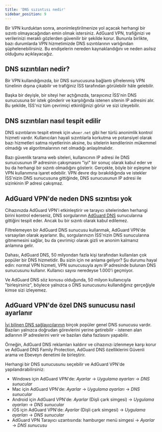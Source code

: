 ```yaml
---
title: 'DNS sızıntısı nedir'
sidebar_position: 9
---
```


Bir VPN kurduktan sonra, anonimleştirilmenize yol açacak herhangi bir sızıntı olmayacağından emin olmak istersiniz. AdGuard VPN, trafiğinizi ve verilerinizi meraklı gözlerden güvenilir bir şekilde korur. Bununla birlikte, bazı durumlarda VPN hizmetimizde DNS sızıntılarının varlığından şüphelenebilirsiniz. Bu endişelerin nereden kaynaklandığını ve neden asılsız olduğunu açıklayacağız.

## DNS sızıntıları nedir?

Bir VPN kullandığınızda, bir DNS sunucusuna bağlantı şifrelenmiş VPN tünelinin dışına çıkabilir ve trafiğiniz İSS tarafından görülebilir hâle gelebilir.

Başka bir deyişle, bir siteyi her açtığınızda, tarayıcınız İSS'nin DNS sunucusuna bir istek gönderir ve karşılığında istenen sitenin IP adresini alır. Bu şekilde, İSS'niz tüm çevrimiçi etkinliğinizi görür ve sizi izleyebilir.

## DNS sızıntıları nasıl tespit edilir

DNS sızıntılarını tespit etmek için `whoer.net` gibi her türlü anonimlik kontrol hizmeti vardır. Kullanıcıları hayali sızıntılarla korkutma ve potansiyel olarak bazı hizmetleri satma niyetlerinin aksine, bu sitelerin kendilerinin mükemmel olmadığı ve algoritmalarının net olmadığı anlaşılmalıdır.

Bazı güvenlik tarama web siteleri, kullanıcının IP adresi ile DNS sunucusunun IP adresinin çakışmasını "iyi" bir sonuç olarak kabul eder ve bu da herhangi bir sızıntı olmadığını gösterir. Gerçekte, böyle bir eşleşme bir VPN kullanımına işaret edebilir. VPN devre dışı bırakıldığında ve istekler İSS'nizin DNS sunucusuna gittiğinde, DNS sunucusunun IP adresi ile sizinkinin IP adresi çakışmaz.

## AdGuard VPN'de neden DNS sızıntısı yok

Cihazınızda AdGuard VPN'i etkinleştirir ve tarayıcı sitelerinden herhangi birini kontrol ederseniz, DNS sorgularının [AdGuard DNS](https://adguard-dns.io) sunucularına gittiğini tespit eder. Ancak bu bir sızıntı olarak kabul edilemez.

Filtrelemeyen bir AdGuard DNS sunucusu kullanmak, AdGuard VPN'de varsayılan olarak ayarlanır. Bu, sorgularınızın İSS'nizin DNS sunucularına gitmemesini sağlar, bu da çevrimiçi olarak gizli ve anonim kalmanız anlamına gelir.

Dahası, AdGuard DNS, 50 milyondan fazla kişi tarafından kullanılan çok popüler bir DNS hizmetidir. Bu sizin için ne anlama geliyor? Şu durumu hayal edin: normal VPN hizmeti, VPN sunucusuyla aynı IP adresinde bulunan DNS sunucusunu kullanır. Kullanıcı sayısı neredeyse 1.000'i geçmiyor.

Ve AdGuard DNS söz konusu olduğunda, 50 milyon kullanıcıyla "birleşirsiniz", böylece yalnızca o DNS sunucusunu kullandığınız gerçeğiyle kimse sizi izleyemez.

## AdGuard VPN'de özel DNS sunucusu nasıl ayarlanır

[İyi bilinen DNS sağlayıcılarının](https://adguard-dns.io/kb/general/dns-providers) birçok popüler genel DNS sunucusu vardır. Bazıları yalnızca doğrudan görevlerini yerine getirebilir - istenen alan adlarının IP adreslerini verir ve bazıları daha fazlasını yapabilir.

Örneğin, AdGuard DNS reklamları kaldırır ve cihazınızı izlenmeye karşı korur ve AdGuard DNS Family Protection, AdGuard DNS özelliklerini Güvenli arama ve Ebeveyn denetimi ile birleştirir.

Herhangi bir DNS sunucusunu seçebilir ve AdGuard VPN'de yapılandırabilirsiniz:

- Windows için AdGuard VPN'de: *Ayarlar* → *Uygulama ayarları* → *DNS sunucular*
- Mac için AdGuard VPN'de: *Ayarlar* → *Uygulama ayarları* → *DNS sunucular*
- Android için AdGuard VPN'de: *Ayarlar* (Dişli çark simgesi) → *Uygulama ayarları* → *DNS sunucular*
- iOS için AdGuard VPN'de: *Ayarlar* (Dişli çark simgesi) → *Uygulama ayarları* → *DNS sunucular*
- AdGuard VPN Tarayıcı uzantısında: hamburger menü simgesi → *Ayarlar* → *DNS sunucusu*
